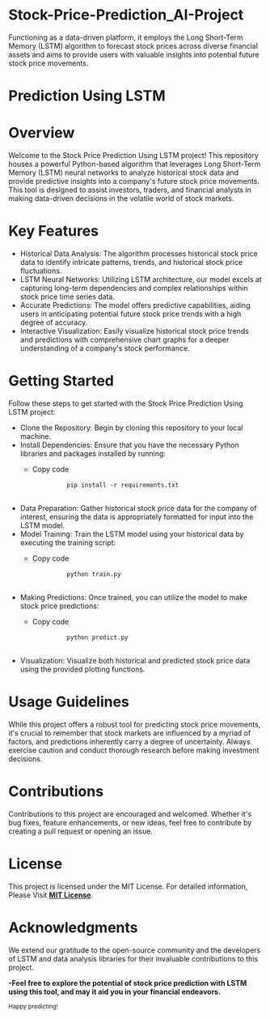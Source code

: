 # Stock-Price-Prediction_AI-Project
Functioning as a data-driven platform, it employs the Long Short-Term Memory (LSTM) algorithm to forecast stock prices across diverse financial assets and aims to provide users with valuable insights into potential future stock price movements.

<b><h1>Prediction Using LSTM</h1></b>
<b><h1>Overview</h1></b>
Welcome to the Stock Price Prediction Using LSTM project! This repository houses a powerful Python-based algorithm that leverages Long Short-Term Memory (LSTM) neural networks to analyze historical stock data and provide predictive insights into a company's future stock price movements. This tool is designed to assist investors, traders, and financial analysts in making data-driven decisions in the volatile world of stock markets.

<b><h1>Key Features</h1></b>
<ul>
  <li>Historical Data Analysis: The algorithm processes historical stock price data to identify intricate patterns, trends, and historical stock price fluctuations.</li>
  <li>LSTM Neural Networks: Utilizing LSTM architecture, our model excels at capturing long-term dependencies and complex relationships within stock price time series data.</li>
  <li>Accurate Predictions: The model offers predictive capabilities, aiding users in anticipating potential future stock price trends with a high degree of accuracy.</li>
  <li>Interactive Visualization: Easily visualize historical stock price trends and predictions with comprehensive chart graphs for a deeper understanding of a company's stock performance.</li>
</ul>  

<b><h1>Getting Started</h1></b>
Follow these steps to get started with the Stock Price Prediction Using LSTM project:

<ul>
  <li>Clone the Repository: Begin by cloning this repository to your local machine.</li>
  <li>Install Dependencies: Ensure that you have the necessary Python libraries and packages installed by running:</li>
  <ul>
      <li>Copy code
<pre>
        <code>pip install -r requirements.txt</code>
    </pre></li></li>
    </ul>
  <li>Data Preparation: Gather historical stock price data for the company of interest, ensuring the data is appropriately formatted for input into the LSTM model.
</li>
  <li>Model Training: Train the LSTM model using your historical data by executing the training script:</li>
  <ul>
      <li>Copy code
<pre>
        <code>python train.py</code>
    </pre></li>
    </ul>

  <li>Making Predictions: Once trained, you can utilize the model to make stock price predictions:</li>
  
  <ul>
      <li>Copy code
<pre>
        <code>python predict.py</code>
    </pre></li>
    </ul>
  <li>Visualization: Visualize both historical and predicted stock price data using the provided plotting functions.</li>
</ul>  

<b><h1>Usage Guidelines</h1></b>
While this project offers a robust tool for predicting stock price movements, it's crucial to remember that stock markets are influenced by a myriad of factors, and predictions inherently carry a degree of uncertainty. Always exercise caution and conduct thorough research before making investment decisions.

<b><h1>Contributions</h1></b>
Contributions to this project are encouraged and welcomed. Whether it's bug fixes, feature enhancements, or new ideas, feel free to contribute by creating a pull request or opening an issue.

<b><h1>License</h1></b>
This project is licensed under the MIT License. For detailed information, Please Visit <a href="https://www.w3schools.com/html/" title="Go to License File"><b>MIT License</b></a>.

<b><h1>Acknowledgments</h1></b>
We extend our gratitude to the open-source community and the developers of LSTM and data analysis libraries for their invaluable contributions to this project.

<b>-Feel free to explore the potential of stock price prediction with LSTM using this tool, and may it aid you in your financial endeavors. </b>
<p><sub> Happy predicting!</sub> </p>
